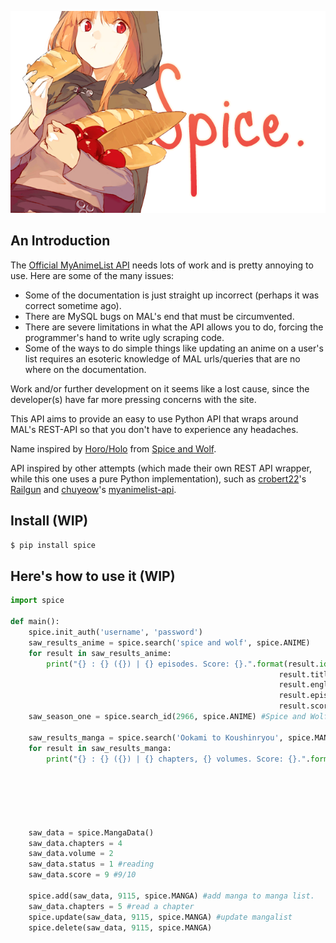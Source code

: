 <p align="center"><img src="rsrc/horo_banner.png"></img></p>

## An Introduction

The [Official MyAnimeList API](http://myanimelist.net/modules.php?go=api) needs lots of work and is pretty annoying to use. Here are some of the many issues:
* Some of the documentation is just straight up incorrect (perhaps it was correct sometime ago).
* There are MySQL bugs on MAL's end that must be circumvented.
* There are severe limitations in what the API allows you to do, forcing the programmer's hand to write ugly scraping code.
* Some of the ways to do simple things like updating an anime on a user's list requires an esoteric knowledge of MAL urls/queries that are no where on the documentation.

Work and/or further development on it seems like a lost cause, since the developer(s) have far more pressing concerns with the site.

This API aims to provide an easy to use Python API that wraps around MAL's
REST-API so that you don't have to experience any headaches.

Name inspired by [Horo/Holo](http://myanimelist.net/character/7373/Holo) from [Spice and Wolf](http://myanimelist.net/anime/2966/Ookami_to_Koushinryou?q=Spice%20and%20Wolf).

API inspired by other attempts (which made their own REST API wrapper, while this one uses a pure Python implementation), such as [crobert22](https://github.com/croberts22)'s [Railgun](https://github.com/croberts22/railgun) and [chuyeow](https://github.com/chuyeow)'s [myanimelist-api](https://github.com/chuyeow/myanimelist-api).

## Install (WIP)

```bash
$ pip install spice
```

## Here's how to use it (WIP)

```python
import spice

def main():
    spice.init_auth('username', 'password')
    saw_results_anime = spice.search('spice and wolf', spice.ANIME)
    for result in saw_results_anime:
    	print("{} : {} ({}) | {} episodes. Score: {}.".format(result.id,
															result.title,
															result.english,
															result.episodes,
															result.score)
    saw_season_one = spice.search_id(2966, spice.ANIME) #Spice and Wolf, Season 1

    saw_results_manga = spice.search('Ookami to Koushinryou', spice.MANGA)
    for result in saw_results_manga:
    	print("{} : {} ({}) | {} chapters, {} volumes. Score: {}.".format(result.id,
																		result.title,
																		result.english,
																		result.chapters,
																		result.volumes,
																		result.score)
    
    saw_data = spice.MangaData()
    saw_data.chapters = 4
    saw_data.volume = 2
    saw_data.status = 1 #reading
    saw_data.score = 9 #9/10
    
    spice.add(saw_data, 9115, spice.MANGA) #add manga to manga list.
    saw_data.chapters = 5 #read a chapter
    spice.update(saw_data, 9115, spice.MANGA) #update mangalist
    spice.delete(saw_data, 9115, spice.MANGA)

```

